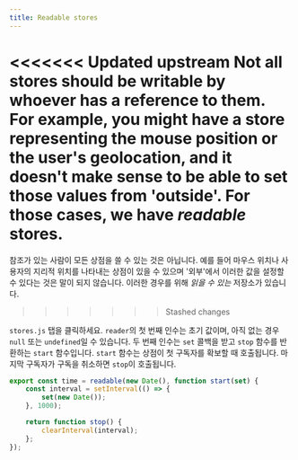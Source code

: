 ```yaml
---
title: Readable stores
---
```


<<<<<<< Updated upstream
Not all stores should be writable by whoever has a reference to them. For example, you might have a store representing the mouse position or the user's geolocation, and it doesn't make sense to be able to set those values from 'outside'. For those cases, we have _readable_ stores.
=======
참조가 있는 사람이 모든 상점을 쓸 수 있는 것은 아닙니다. 예를 들어 마우스 위치나 사용자의 지리적 위치를 나타내는 상점이 있을 수 있으며 '외부'에서 이러한 값을 설정할 수 있다는 것은 말이 되지 않습니다. 이러한 경우를 위해 *읽을 수 있는* 저장소가 있습니다.
>>>>>>> Stashed changes

`stores.js` 탭을 클릭하세요. `reader`의 첫 번째 인수는 초기 값이며, 아직 없는 경우 `null` 또는 `undefined`일 수 있습니다. 두 번째 인수는 `set` 콜백을 받고 `stop` 함수를 반환하는 `start` 함수입니다. `start` 함수는 상점이 첫 구독자를 확보할 때 호출됩니다. 마지막 구독자가 구독을 취소하면 `stop`이 호출됩니다.

```js
export const time = readable(new Date(), function start(set) {
	const interval = setInterval(() => {
		set(new Date());
	}, 1000);

	return function stop() {
		clearInterval(interval);
	};
});
```
